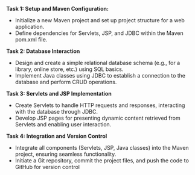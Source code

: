 **Task 1: Setup and Maven Configuration:**
- Initialize a new Maven project and set up project structure for a web application.
- Define dependencies for Servlets, JSP, and JDBC within the Maven pom.xml file.
  
**Task 2: Database Interaction**
- Design and create a simple relational database schema (e.g., for a library, online store, etc.)
using SQL basics.
- Implement Java classes using JDBC to establish a connection to the database and perform
CRUD operations.

**Task 3: Servlets and JSP Implementation**
- Create Servlets to handle HTTP requests and responses, interacting with the database
through JDBC.
- Develop JSP pages for presenting dynamic content retrieved from Servlets and enabling user
interaction.

**Task 4: Integration and Version Control**
- Integrate all components (Servlets, JSP, Java classes) into the Maven project, ensuring
seamless functionality.
- Initiate a Git repository, commit the project files, and push the code to GitHub for version
control
